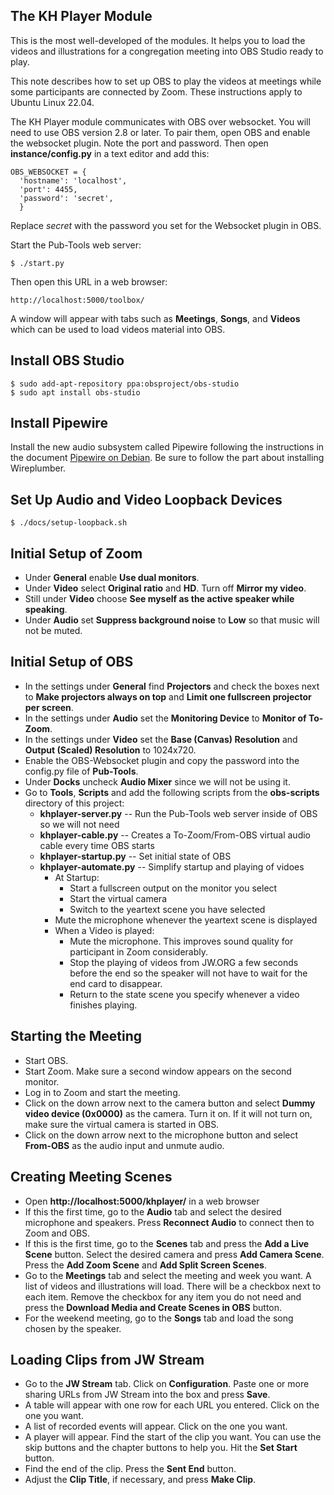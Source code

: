 ## The KH Player Module

This is the most well-developed of the modules. It helps you to load the videos
and illustrations for a congregation meeting into OBS Studio ready to play.

This note describes how to set up OBS to play the videos at meetings while
some participants are connected by Zoom. These instructions apply to Ubuntu
Linux 22.04.

The KH Player module communicates with OBS over websocket. You will need to use
OBS version 2.8 or later. To pair them, open OBS and enable the websocket plugin.
Note the port and password. Then open **instance/config.py** in a text editor and
add this:

    OBS_WEBSOCKET = {
      'hostname': 'localhost',
      'port': 4455,
      'password': 'secret',
      }

Replace *secret* with the password you set for the Websocket plugin in OBS.

Start the Pub-Tools web server:

    $ ./start.py

Then open this URL in a web browser:

    http://localhost:5000/toolbox/

A window will appear with tabs such as **Meetings**, **Songs**,
and **Videos** which can be used to load videos material into OBS.

## Install OBS Studio

    $ sudo add-apt-repository ppa:obsproject/obs-studio
    $ sudo apt install obs-studio

## Install Pipewire

Install the new audio subsystem called Pipewire following the instructions
in the document [Pipewire on Debian](https://pipewire-debian.github.io/pipewire-debian/).
Be sure to follow the part about installing Wireplumber.

## Set Up Audio and Video Loopback Devices

    $ ./docs/setup-loopback.sh

## Initial Setup of Zoom

* Under **General** enable **Use dual monitors**.
* Under **Video** select **Original ratio** and **HD**. Turn off **Mirror my video**.
* Still under **Video** choose **See myself as the active speaker while speaking**.
* Under **Audio** set **Suppress background noise** to **Low** so that music will not be muted.

## Initial Setup of OBS

* In the settings under **General** find **Projectors** and check the boxes next to
  **Make projectors always on top** and **Limit one fullscreen projector per screen**.
* In the settings under **Audio** set the **Monitoring Device** to **Monitor of To-Zoom**.
* In the settings under **Video** set the **Base (Canvas) Resolution** and **Output (Scaled) Resolution** to 1024x720.
* Enable the OBS-Websocket plugin and copy the password into the config.py file of **Pub-Tools**.
* Under **Docks** uncheck **Audio Mixer** since we will not be using it.
* Go to **Tools**, **Scripts** and add the following scripts from the **obs-scripts**
directory of this project:
  * **khplayer-server.py** -- Run the Pub-Tools web server inside of OBS so we will not need
  * **khplayer-cable.py** -- Creates a To-Zoom/From-OBS virtual audio cable every time OBS starts
  * **khplayer-startup.py** -- Set initial state of OBS
  * **khplayer-automate.py** -- Simplify startup and playing of vidoes
    * At Startup:
      * Start a fullscreen output on the monitor you select
      * Start the virtual camera
      * Switch to the yeartext scene you have selected
    * Mute the microphone whenever the yeartext scene is displayed
    * When a Video is played:
      * Mute the microphone. This improves sound quality for participant in Zoom considerably.
      * Stop the playing of videos from JW.ORG a few seconds before the end so the speaker will not have to wait for the end card to disappear.
      * Return to the state scene you specify whenever a video finishes playing.

## Starting the Meeting

* Start OBS.
* Start Zoom. Make sure a second window appears on the second monitor.
* Log in to Zoom and start the meeting.
* Click on the down arrow next to the camera button and select
**Dummy video device (0x0000)** as the camera. Turn it on. If it will
not turn on, make sure the virtual camera is started in OBS.
* Click on the down arrow next to the microphone button and select **From-OBS**
as the audio input and unmute audio.

## Creating Meeting Scenes

* Open **http://localhost:5000/khplayer/** in a web browser
* If this the first time, go to the **Audio** tab and select the desired
microphone and speakers. Press **Reconnect Audio** to connect then to Zoom and OBS.
* If this is the first time, go to the **Scenes** tab and press the **Add a Live
Scene** button. Select the desired camera and press **Add Camera Scene**. Press
the **Add Zoom Scene** and **Add Split Screen Scenes**.
* Go to the **Meetings** tab and select the meeting and week you want. A list
of videos and illustrations will load. There will be a checkbox next to each
item. Remove the checkbox for any item you do not need and press
the **Download Media and Create Scenes in OBS** button.
* For the weekend meeting, go to the **Songs** tab and load the song chosen by
the speaker.

## Loading Clips from JW Stream

* Go to the **JW Stream** tab. Click on **Configuration**. Paste one
or more sharing URLs from JW Stream into the box and press **Save**.
* A table will appear with one row for each URL you entered. Click on the
one you want.
* A list of recorded events will appear. Click on the one you want.
* A player will appear. Find the start of the clip you want. You can use
the skip buttons and the chapter buttons to help you. Hit the **Set Start**
button.
* Find the end of the clip. Press the **Sent End** button.
* Adjust the **Clip Title**, if necessary, and press **Make Clip**.

